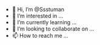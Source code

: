 - 👋 Hi, I’m @Ssstuman
- 👀 I’m interested in ...
- 🌱 I’m currently learning ...
- 💞️ I’m looking to collaborate on ...
- 📫 How to reach me ...

<!---
Ssstuman/Ssstuman is a ✨ special ✨ repository because its `README.md` (this file) appears on your GitHub profile.
You can click the Preview link to take a look at your changes.
--->

